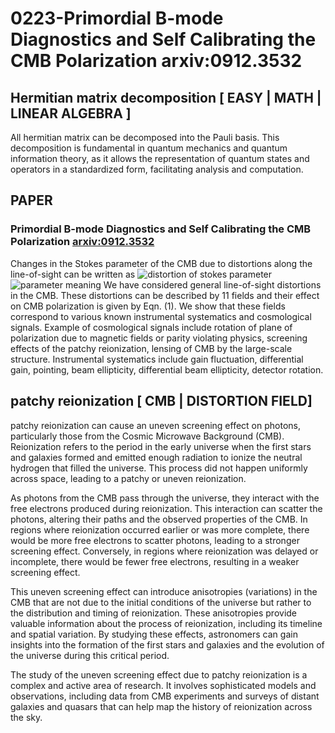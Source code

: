# 0223-Primordial B-mode Diagnostics and Self Calibrating the CMB Polarization arxiv:0912.3532

## Hermitian matrix decomposition \[ EASY | MATH | LINEAR ALGEBRA ]

All hermitian matrix can be decomposed into the Pauli basis. This decomposition is fundamental in quantum mechanics and quantum information theory, as it allows the representation of quantum states and operators in a standardized form, facilitating analysis and computation.

## PAPER

### Primordial B-mode Diagnostics and Self Calibrating the CMB Polarization [arxiv:0912.3532](https://arxiv.org/abs/0912.3532v1)

Changes in the Stokes parameter of the CMB due to distortions along the line-of-sight can be written as ![distortion of stokes parameter](../2024/fig/0223\_1.jpg) ![parameter meaning](../2024/fig/0223\_2.jpg) We have considered general line-of-sight distortions in the CMB. These distortions can be described by 11 fields and their effect on CMB polarization is given by Eqn. (1). We show that these fields correspond to various known instrumental systematics and cosmological signals. Example of cosmological signals include rotation of plane of polarization due to magnetic fields or parity violating physics, screening effects of the patchy reionization, lensing of CMB by the large-scale structure. Instrumental systematics include gain fluctuation, differential gain, pointing, beam ellipticity, differential beam ellipticity, detector rotation.

## patchy reionization \[ CMB | DISTORTION FIELD]

patchy reionization can cause an uneven screening effect on photons, particularly those from the Cosmic Microwave Background (CMB). Reionization refers to the period in the early universe when the first stars and galaxies formed and emitted enough radiation to ionize the neutral hydrogen that filled the universe. This process did not happen uniformly across space, leading to a patchy or uneven reionization.

As photons from the CMB pass through the universe, they interact with the free electrons produced during reionization. This interaction can scatter the photons, altering their paths and the observed properties of the CMB. In regions where reionization occurred earlier or was more complete, there would be more free electrons to scatter photons, leading to a stronger screening effect. Conversely, in regions where reionization was delayed or incomplete, there would be fewer free electrons, resulting in a weaker screening effect.

This uneven screening effect can introduce anisotropies (variations) in the CMB that are not due to the initial conditions of the universe but rather to the distribution and timing of reionization. These anisotropies provide valuable information about the process of reionization, including its timeline and spatial variation. By studying these effects, astronomers can gain insights into the formation of the first stars and galaxies and the evolution of the universe during this critical period.

The study of the uneven screening effect due to patchy reionization is a complex and active area of research. It involves sophisticated models and observations, including data from CMB experiments and surveys of distant galaxies and quasars that can help map the history of reionization across the sky.
